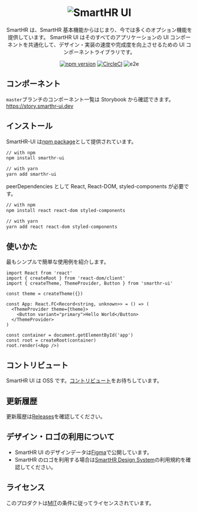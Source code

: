 <h1 align="center"><img src ="https://user-images.githubusercontent.com/44044475/70201779-f994de80-175a-11ea-90e1-8a69f5b13ff0.png" alt="SmartHR UI" title="SmartHR UI"></h1>

<div align="center">

SmartHR は、SmartHR 基本機能からはじまり、今では多くのオプション機能を提供しています。
SmartHR UI はそのすべてのアプリケーションの UI コンポーネントを共通化して、デザイン・実装の速度や完成度を向上させるための UI コンポーネントライブラリです。

[![npm version](https://badge.fury.io/js/smarthr-ui.svg)](https://badge.fury.io/js/smarthr-ui)
[![CircleCI](https://circleci.com/gh/kufu/smarthr-ui.svg?style=shield)](https://circleci.com/gh/kufu/smarthr-ui)
![e2e](https://github.com/kufu/smarthr-ui/workflows/e2e/badge.svg)

</div>

## コンポーネント

`master`ブランチのコンポーネント一覧は Storybook から確認できます。
https://story.smarthr-ui.dev

## インストール

SmartHR-UI は[npm package](https://www.npmjs.com/package/smarthr-ui)として提供されています。

```sh
// with npm
npm install smarthr-ui

// with yarn
yarn add smarthr-ui
```

peerDependencies として React, React-DOM, styled-components が必要です。

```sh
// with npm
npm install react react-dom styled-components

// with yarn
yarn add react react-dom styled-components
```

## 使いかた

最もシンプルで簡単な使用例を紹介します。

```tsx
import React from 'react'
import { createRoot } from 'react-dom/client'
import { createTheme, ThemeProvider, Button } from 'smarthr-ui'

const theme = createTheme({})

const App: React.FC<Record<string, unknown>> = () => (
  <ThemeProvider theme={theme}>
    <Button variant="primary">Hello World</Button>
  </ThemeProvider>
)

const container = document.getElementById('app')
const root = createRoot(container)
root.render(<App />)
```

## コントリビュート

SmartHR UI は OSS です。[コントリビュート](https://github.com/kufu/smarthr-ui/blob/master/CONTRIBUTING.md)をお待ちしています。

## 更新履歴

更新履歴は[Releases](https://github.com/kufu/smarthr-ui/releases)を確認してください。

## デザイン・ロゴの利用について

- SmartHR UI のデザインデータは[Figma](https://www.figma.com/community/file/978607227374353992/SmartHR-UI)で公開しています。
- SmartHR のロゴを利用する場合は[SmartHR Design System](https://smarthr.design/)の利用規約を確認してください。

## ライセンス

このプロダクトは[MIT](https://github.com/kufu/smarthr-ui/blob/master/LICENSE)の条件に従ってライセンスされています。
